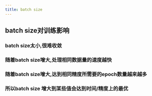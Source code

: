 ```yaml
---
title: batch size
---
```


## batch size对训练影响
### batch size太小,很难收敛
### 随着batch size增大,处理相同数据量的速度越快
### 随着batch size增大,达到相同精度所需要的epoch数量越来越多
### 所以batch size 增大到某些值会达到时间/精度上的最优
